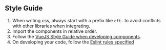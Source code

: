 ## Style Guide

1. When writing css, always start with a prefix like `cft-` to avoid conflicts with other libraries
when integrating.
2. Import the components in relative order.
3. Follow the [VueJS Style Guide when developing components](https://vuejs.org/v2/style-guide/).
4. On developing your code, follow the [Eslint rules specified](../.eslintrc.js)
